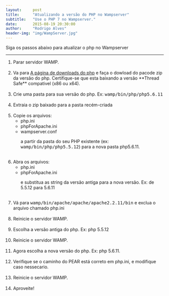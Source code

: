 ```yaml
---
layout:     post
title:      "Atualizando a versão do PHP no Wampserver"
subtitle:   "Use o PHP 7 no Wampserver."
date:       2015-08-19 20:30:00
author:     "Rodrigo Alves"
header-img: "img/WampServer.jpg"
---
```


<p>Siga os passos abaixo para atualizar o php no Wampserver</p>
<hr>

<ol>
<li> Parar servidor WAMP.</li><br>

<li>Va para <a href="http://windows.php.net/qa/">A página de downloads do php</a> e faça o dowload do pacode zip da versão do php. Certifique-se que esta baixando a versão  **Thread Safe** compativel (x86 ou x64).</li><br>

<li>Crie uma pasta para sua versão do php. Ex: <samp>wamp/bin/php/php5.6.11</samp></li><br>

<li>Extraia o zip baixado para a pasta recém-criada</li><br>

<li>Copie os arquivos:
	<ul>
  <li>php.ini</li>
  <li>phpForApache.ini</li>
  <li>wampserver.conf</li>
  <p>a partir da pasta do seu PHP existente (ex: <samp>wamp/bin/php/php5.5.12</samp>) para a nova pasta php5.6.11.</p>
	</ul></li><br>
<li>Abra os arquivos:
<ul>
  <li>php.ini</li>
  <li>phpForApache.ini</li>
  <p>e substitua as string da versão antiga para a nova versão. Ex: de 5.5.12 para 5.6.11</p>
</ul></li><br>
<li>Vá para <samp>wamp/bin/apache/apache/apache2.2.11/bin</samp> e exclua o arquivo chamado php.ini</li>
<br>
<li>Reinicie o servidor WAMP.</li>
<br><li>Escolha a versão antiga do php. Ex: php 5.5.12</li>
<br><li>Reinicie o servidor WAMP.</li>
<br><li>Agora escolha a nova versão do php. Ex: php 5.6.11.</li>
<br><li>Verifique se o caminho do PEAR está correto em php.ini,  e modifique caso nessecario.</li>
<br><li>Reinicie o servidor WAMP.</li>
<br><li>Aproveite!</li>
</ol>

